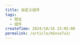 ```yaml
---
title: 自定义组件
tags:
  - 预览
  - 组件
createTime: 2024/10/16 23:05:00
permalink: /article/m5ova7u2/
---
```


<CustomComponent />
